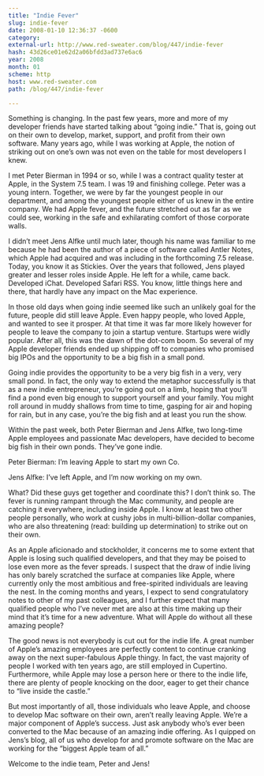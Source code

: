 ```yaml
---
title: "Indie Fever"
slug: indie-fever
date: 2008-01-10 12:36:37 -0600
category: 
external-url: http://www.red-sweater.com/blog/447/indie-fever
hash: 43d26ce01e62d2a06bfdd3ad737e6ac6
year: 2008
month: 01
scheme: http
host: www.red-sweater.com
path: /blog/447/indie-fever

---
```


Something is changing. In the past few years, more and more of my developer friends have started talking about “going indie.” That is, going out on their own to develop, market, support, and profit from their own software. Many years ago, while I was working at Apple, the notion of striking out on one’s own was not even on the table for most developers I knew. 


I met Peter Bierman in 1994 or so, while I was a contract quality tester at Apple, in the System 7.5 team. I was 19 and finishing college. Peter was a young intern. Together, we were by far the youngest people in our department, and among the youngest people either of us knew in the entire company. We had Apple fever, and the future stretched out as far as we could see, working in the safe and exhilarating comfort of those corporate walls.



I didn’t meet Jens Alfke until much later, though his name was familiar to me because he had been the author of a piece of software called Antler Notes, which Apple had acquired and was including in the forthcoming 7.5 release. Today, you know it as Stickies. Over the years that followed, Jens played greater and lesser roles inside Apple. He left for a while, came back. Developed iChat. Developed Safari RSS. You know, little things here and there, that hardly have any impact on the Mac experience.



In those old days when going indie seemed like such an unlikely goal for the future, people did still leave Apple. Even happy people, who loved Apple, and wanted to see it prosper. At that time it was far more likely however for people to leave the company to join a startup venture. Startups were widly popular. After all, this was the dawn of the dot-com boom. So several of my Apple developer friends ended up shipping off to companies who promised big IPOs and the opportunity to be a big fish in a small pond.



Going indie provides the opportunity to be a very big fish in a very, very small pond. In fact, the only way to extend the metaphor successfully is that as a new indie entrepreneur, you’re going out on a limb, hoping that you’ll find a pond even big enough to support yourself and your family. You might roll around in muddy shallows from time to time, gasping for air and hoping for rain, but in any case, you’re the big fish and at least you run the show.



Within the past week, both Peter Bierman and Jens Alfke, two long-time Apple employees and passionate Mac developers, have decided to become big fish in their own ponds. They’ve gone indie.



Peter Bierman: I’m leaving Apple to start my own Co.



Jens Alfke: I’ve left Apple, and I’m now working on my own.



What? Did these guys get together and coordinate this? I don’t think so. The fever is running rampant through the Mac community, and people are catching it everywhere, including inside Apple. I know at least two other people personally, who work at cushy jobs in multi-billion-dollar companies, who are also threatening (read: building up determination) to strike out on their own.



As an Apple aficionado and stockholder, it concerns me to some extent that Apple is losing such qualified developers, and that they may be poised to lose even more as the fever spreads. I suspect that the draw of indie living has only barely scratched the surface at companies like Apple, where currently only the most ambitious and free-spirited individuals are leaving the nest. In the coming months and years, I expect to send congratulatory notes to other of my past colleagues, and I further expect that many qualified people who I’ve never met are also at this time making up their mind that it’s time for a new adventure. What will Apple do without all these amazing people?



The good news is not everybody is cut out for the indie life. A great number of Apple’s amazing employees are perfectly content to continue cranking away on the next super-fabulous Apple thingy. In fact, the vast majority of people I worked with ten years ago, are still employed in Cupertino. Furthermore, while Apple may lose a person here or there to the indie life, there are plenty of people knocking on the door, eager to get their chance to “live inside the castle.”



But most importantly of all, those individuals who leave Apple, and choose to develop Mac software on their own, aren’t really leaving Apple. We’re a major component of Apple’s success. Just ask anybody who’s ever been converted to the Mac because of an amazing indie offering. As I quipped on Jens’s blog, all of us who develop for and promote software on the Mac are working for the “biggest Apple team of all.”



Welcome to the indie team, Peter and Jens!

